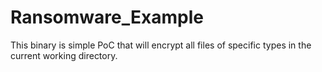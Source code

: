 # Ransomware_Example
This binary is simple PoC that will encrypt all files of specific types in the current working directory.
